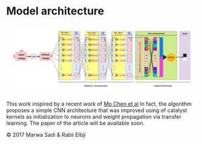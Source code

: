 # Model architecture
![alt text](images/model.jpg "Proposed model")

This work inspired by a recent work of [Mo Chen et al](http://www.ws.binghamton.edu/fridrich/Research/jpeg-phase-aware-Final.pdf)
In fact, the algorithm proposes a simple CNN architecture that was improved using of catalyst kernels as initialization to neurons and weight propagation via transfer learning.
The paper of the article will be available soon.
<div class="footer">
	&copy; 2017 Marwa Sadi & Rabii Elbji
</div>
